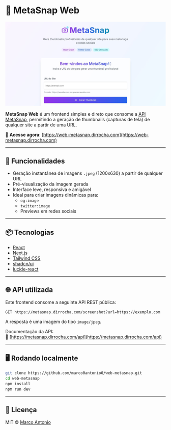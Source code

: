 # 📸 MetaSnap Web

![img](/imagesReadme/metasnap-thumbnail-1752974947588.jpg)

**MetaSnap Web** é um frontend simples e direto que consome a [API MetaSnap](https://metasnap.dirrocha.com), permitindo a geração de thumbnails (capturas de tela) de qualquer site a partir de uma URL.

🔗 **Acesse agora**: [https://web-metasnap.dirrocha.com](https://web-metasnap.dirrocha.com)

---

## 🚀 Funcionalidades

- Geração instantânea de imagens `.jpeg` (1200x630) a partir de qualquer URL
- Pré-visualização da imagem gerada
- Interface leve, responsiva e amigável
- Ideal para criar imagens dinâmicas para:
  - `og:image`
  - `twitter:image`
  - Previews em redes sociais

---

## 📦 Tecnologias

- [React](https://reactjs.org/)
- [Next.js](https://nextjs.org/)
- [Tailwind CSS](https://tailwindcss.com/)
- [shadcn/ui](https://ui.shadcn.com/)
- [lucide-react](https://lucide.dev/)

---

## 🌐 API utilizada

Este frontend consome a seguinte API REST pública:

```
GET https://metasnap.dirrocha.com/screenshot?url=https://exemplo.com
```

A resposta é uma imagem do tipo `image/jpeg`.

Documentação da API:  
📘 [https://metasnap.dirrocha.com/api](https://metasnap.dirrocha.com/api)

---

## 🖥️ Rodando localmente

```bash
git clone https://github.com/marco0antonio0/web-metasnap.git
cd web-metasnap
npm install
npm run dev
```

---

## 📄 Licença

MIT © [Marco Antonio](https://github.com/marco0antonio0)